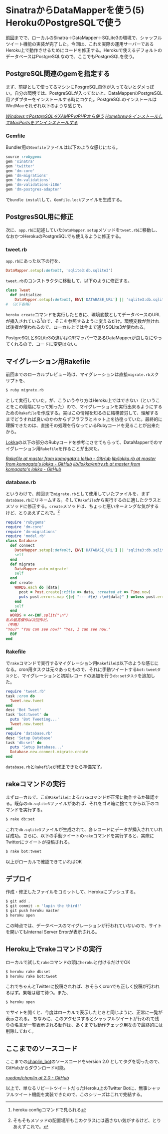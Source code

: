# <span>SinatraからDataMapperを使う(5)</span><span> HerokuのPostgreSQLで使う</span>

[前回](/2011/02/15/ruby-sinatra-datamapper-4-shuffle-tweet)までで、ローカルのSinatra＋DataMapper＋SQLite3の環境で、シャッフルツイート機能の実装が完了した。今回は、これを実際の運用サーバーであるHeroku上で動作させるためにコードを修正する。Herokuで使えるデフォルトのデータベースはPostgreSQLなので、ここでもPostgreSQLを使う。

<!-- READMORE -->


## PostgreSQL関連のgemを指定する

まず、前提として使ってるマシンにPosgreSQL自体が入ってないとダメっぽい。自分の環境では、PostgreSQLが入ってないと、DataMapperのPostgreSQL用アダプターをインストールする時にコケた。PostgreSQLのインストールはWin/Macそれぞれ以下のような感じで。

<cite>[WindowsでPostgreSQLをXAMPPのPHPから使う](/2011/01/06/windows-postgresql-xampp-php)</cite>
<cite>[HomebrewをインストールしてMacPortsをアンインストールする](/2011/02/17/mac-install-homebrew-uninstall-macports)</cite>


### Gemfile
Bundler用の`Gemfile`ファイルは以下のような感じになる。

~~~ ruby
source :rubygems
gem 'sinatra'
gem 'twitter'
gem 'dm-core'
gem 'dm-migrations'
gem 'dm-validations'
gem 'dm-validations-i18n'
gem 'dm-postgres-adapter'
~~~

で`bundle install`して、`Gemfile.lock`ファイルを生成する。


## PostgresSQL用に修正

次に、`app.rb`に記述していた`DataMapper.setup`メソッドを`tweet.rb`に移動し、なおかつHerokuのPostgreSQLでも使えるように修正する。


### tweet.rb

`app.rb`にあった以下の行を、

~~~ ruby
DataMapper.setup(:default, 'sqlite3:db.sqlite3')
~~~

`tweet.rb`のコンストラクタに移動して、以下のように修正する。

~~~ ruby
class Tweet
  def initialize
    DataMapper.setup(:default, ENV['DATABASE_URL'] || 'sqlite3:db.sqlite3')
# （以下省略）
~~~

`heroku create`コマンドを実行したときに、環境変数としてデータベースのURLが挿入されている[^1]ので、そこを参照するように変えるだけ。環境変数が無ければ後者が使われるので、ローカル上では今まで通りSQLite3が使われる。

PostgreSQLとSQLite3の違いはO/RマッパーであるDataMapperが良しなにやってくれるので、コードに変更はない。


## マイグレーション用Rakefile

前回までのローカルプレビュー時は、マイグレーションは直接`migrate.rb`スクリプトを、

~~~ sh
$ ruby migrate.rb
~~~

として実行していた。が、こういうやり方はHeroku上ではできない（ということをこの段階になって知った）ので、マイグレーションを実行出来るようにするための`Rakefile`を作成する。実はこの情報を知るのに結構苦労して、理解するまでどうすれば良いのかわからずフラフラとネット上を彷徨っていた。最終的に理解できたのは、直接その処理を行なっているRubyコードを見ることが出来たから。

[Lokka](http://lokka.org/)の以下の部分のRubyコードを参考にさせてもらって、DataMapperでのマイグレーション用`Rakefile`を作ることが出来た。

<cite>[Rakefile at master from komagata's lokka - GitHub](https://github.com/komagata/lokka/blob/master/Rakefile)</cite>
<cite>[lib/lokka.rb at master from komagata's lokka - GitHub](https://github.com/komagata/lokka/blob/master/lib/lokka.rb)</cite>
<cite>[lib/lokka/entry.rb at master from komagata's lokka - GitHub](https://github.com/komagata/lokka/blob/master/lib/lokka/entry.rb)</cite>


### database.rb

というわけで、前回まで`migrate.rb`として使用していたファイルを、まず`database.rb`にリネームする。そして`Rakefile`から実行するのに適したクラスとメソッドに修正する。`create`メソッドは、ちょっと悪いネーミングな気がするけど、とりあえずこれで。[^2]

~~~ ruby
require 'rubygems'
require 'dm-core'
require 'dm-migrations'
require 'model.rb'
class Database
  def connect
    DataMapper.setup(:default, ENV['DATABASE_URL'] || 'sqlite3:db.sqlite3')
    self
  end
  def migrate
    DataMapper.auto_migrate!
    self
  end
  def create
    WORDS.each do |data|
      post = Post.create(:title => data, :created_at => Time.now)
      puts post.errors.map {|e| "--- #{e} :\n#{data}" } unless post.errors.empty?
    end
    self
  end
  WORDS = <<-EOF.split("\n")
私の最高傑作は次回作だ。
（中略）
"You?" "You can see now?" "Yes, I can see now."
  EOF
end
~~~

### Rakefile

で`rake`コマンドで実行するマイグレーション用`Rakefile`は以下のような感じになる。cron用タスクは元々あったもので、それに手動ツイートする`bot:tweetタスク`と、マイグレーションと初期レコードの追加を行う`db:setタスク`を追加した。

~~~ ruby
require 'tweet.rb'
task :cron do
  Tweet.new.tweet
end
desc 'Bot Tweet'
task 'bot:tweet' do
  puts 'Bot Tweeting...'
  Tweet.new.tweet
end
require 'database.rb'
desc 'Setup Database'
task 'db:set' do
  puts 'Setup Database...'
  Database.new.connect.migrate.create
end
~~~

`database.rb`と`Rakefile`が修正できたら準備完了。


## rakeコマンドの実行

まずローカルで、この`Rakefile`による`rake`コマンドが正常に動作するか確認する。既存の`db.sqlite3`ファイルがあれば、それをゴミ箱に捨ててから以下のコマンドを実行する。

~~~ sh
$ rake db:set
~~~

これで`db.sqlite3`ファイルが生成されて、各レコードにデータが挿入されていれば成功。さらに、以下の手動ツイートの`rake`コマンドを実行すると、実際にTwitterにツイートが投稿される。

~~~ sh
$ rake bot:tweet
~~~

以上がローカルで確認できていればOK


## デプロイ

作成・修正したファイルをコミットして、Herokuにプッシュする。

~~~ sh
$ git add .
$ git commit -m 'lupin the third!'
$ git push heroku master
$ heroku open
~~~

この時点では、データベースのマイグレーションが行われていないので、サイトを開いてもInternal Server Errorが表示される。


## Heroku上でrakeコマンドの実行

ローカルで試した`rake`コマンドの頭に`heroku`と付けるだけでOK

~~~ sh
$ heroku rake db:set
$ heroku rake bot:tweet
~~~

これでちゃんとTwitterに投稿されれば、おそらくcronでも正しく投稿が行われるはず。果報は寝て待つ。また、

~~~ sh
$ heroku open
~~~

でサイトを開くと、今度はローカルで表示したときと同じように、正常に一覧が表示される。
ちなみに、このアクセスするとシャッフルツイートが行われて残りの名言が一覧表示される動作は、あくまでも動作チェック用なので最終的には削除しておく。


## ここまでのソースコード

ここまでの[chaplin\_bot](https://github.com/ruedap/chaplin/)のソースコードをversion 2.0 としてタグを切ったので、GitHubからダウンロード可能。

<cite>[ruedap/chaplin at 2.0 - GitHub](https://github.com/ruedap/chaplin/tree/2.0)</cite>

以上で、単なるリピートツイートだったHeroku上のTwitter Botに、無事シャッフルツイート機能を実装できたので、このシリーズはこれで完結する。

[^1]: heroku configコマンドで見られる
[^2]: そもそもメソッドの配置場所もこのクラスには適さない気がするけど、とりあえずこれで。
